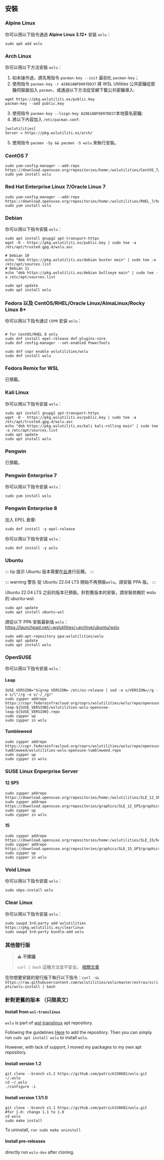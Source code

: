 ## 安裝

### Alpine Linux

你可以用以下指令通過 **Alpine Linux 3.12+** 安裝 `wslu`：

```
sudo apk add wslu
```

### Arch Linux

你可以用以下方法安裝 `wslu`：
1. 如未操作過，請先用指令 `pacman-key --init` 最初化 `pacman-key`；
2. 使用指令 `pacman-key -r A2861ABFD897DD37` 將 WSL Utilities 公共密鑰從密鑰伺服器加入 `pacman`，或通過以下方法從官網下載公共密鑰導入:
```
wget https://pkg.wslutiliti.es/public.key
pacman-key --add public.key
```
3. 使用指令 `pacman-key --lsign-key A2861ABFD897DD37`本地簽名密鑰;
4. 將以下內容加入 `/etc/pacman.conf`:
```
[wslutilities]
Server = https://pkg.wslutiliti.es/arch/
```
5. 使用指令 `pacman -Sy && pacman -S wslu` 來執行安裝。

### CentOS 7
```
sudo yum-config-manager --add-repo https://download.opensuse.org/repositories/home:/wslutilities/CentOS_7/home:wslutilities.repo
sudo yum install wslu
```

### Red Hat Enterprise Linux 7/Oracle Linux 7
```
sudo yum-config-manager --add-repo https://download.opensuse.org/repositories/home:/wslutilities/RHEL_7/home:wslutilities.repo
sudo yum install wslu
```


### Debian

你可以用以下指令安裝 `wslu`：

```
sudo apt install gnupg2 apt-transport-https
wget -O - https://pkg.wslutiliti.es/public.key | sudo tee -a /etc/apt/trusted.gpg.d/wslu.asc

# Debian 10
echo "deb https://pkg.wslutiliti.es/debian buster main" | sudo tee -a /etc/apt/sources.list
# Debian 11
echo "deb https://pkg.wslutiliti.es/debian bullseye main" | sudo tee -a /etc/apt/sources.list

sudo apt update
sudo apt install wslu
```

### Fedora 以及 CentOS/RHEL/Oracle Linux/AlmaLinux/Rocky Linux 8+

你可以用以下指令通过 `COPR` 安装 `wslu`：
```

# for CentOS/RHEL 8 only
sudo dnf install epel-release dnf-plugins-core
sudo dnf config-manager --set-enabled PowerTools

sudo dnf copr enable wslutilities/wslu
sudo dnf install wslu
```

### Fedora Remix for WSL

已預載。

### Kali Linux

你可以用以下指令安装 `wslu`：

```
sudo apt install gnupg2 apt-transport-https
wget -O - https://pkg.wslutiliti.es/public.key | sudo tee -a /etc/apt/trusted.gpg.d/wslu.asc
echo "deb https://pkg.wslutiliti.es/kali kali-rolling main" | sudo tee -a /etc/apt/sources.list
sudo apt update
sudo apt install wslu
```

### Pengwin

已預載。

### Pengwin Enterprise 7

你可以用以下指令安装 `wslu`：

```
sudo yum install wslu
```

### Pengwin Enterprise 8

加入 EPEL 倉庫:

```
sudo dnf install -y epel-release
```

你可以用以下指令安装 `wslu`：

```
sudo dnf install -y wslu
```

### Ubuntu

::: tip 提示
Ubuntu 版本需要在[此](https://bugs.launchpad.net/ubuntu/+source/wslu)進行反饋。
:::

::: warning 警告
從 Ubuntu 22.04 LTS 開始不再預裝`wslu`。請安裝 PPA 版。
:::

 Ubuntu 22.04 LTS 之前的版本已預裝。針對舊版本的安裝，請安裝依賴於 wslu 的 ubuntu-wsl:

```
sudo apt update
sudo apt install ubuntu-wsl
```

請從以下 PPA 安裝最新版 `wslu`： <https://launchpad.net/~wslutilities/+archive/ubuntu/wslu>

```
sudo add-apt-repository ppa:wslutilities/wslu
sudo apt update
sudo apt install wslu
```

### OpenSUSE

你可以用以下指令安装 `wslu`：

#### Leap

```
SUSE_VERSION="$(grep VERSION= /etc/os-release | sed -e s/VERSION=//g -e s/\"//g -e s/-/_/g)"
sudo zypper addrepo https://copr.fedorainfracloud.org/coprs/wslutilities/wslu/repo/opensuse-leap-${SUSE_VERSION}/wslutilities-wslu-opensuse-leap-${SUSE_VERSION}.repo
sudo zypper up
sudo zypper in wslu
```

#### Tumbleweed

```
sudo zypper addrepo https://copr.fedorainfracloud.org/coprs/wslutilities/wslu/repo/opensuse-tumbleweed/wslutilities-wslu-opensuse-tumbleweed.repo
sudo zypper up
sudo zypper in wslu
```

### SUSE Linux Enperprise Server

#### 12 SP5

```
sudo zypper addrepo https://download.opensuse.org/repositories/home:/wslutilities/SLE_12_SP5/home:wslutilities.repo
sudo zypper addrepo https://download.opensuse.org/repositories/graphics/SLE_12_SP5/graphics.repo
sudo zypper up
sudo zypper in wslu
```

#### 15

```
sudo zypper addrepo https://download.opensuse.org/repositories/home:/wslutilities/SLE_15/home:wslutilities.repo
sudo zypper addrepo https://download.opensuse.org/repositories/graphics/SLE_15_SP3/graphics.repo
sudo zypper up
sudo zypper in wslu
```

### Void Linux

你可以用以下指令安装 `wslu`：

```
sudo xbps-install wslu
```

### Clear Linux

你可以用以下指令安装 `wslu`：

```
sudo swupd 3rd-party add wslutilities https://pkg.wslutiliti.es/clearlinux
sudo swupd 3rd-party bundle-add wslu
```

### 其他發行版

> **⚠ 不建議**
> 
> `curl | bash` 這種方法並不安全。 [相關文章](https://sandstorm.io/news/2015-09-24-is-curl-bash-insecure-pgp-verified-install)

在你想要安裝的發行版下執行以下指令：`curl -sL https://raw.githubusercontent.com/wslutilities/wslu/master/extras/scripts/wslu-install | bash`

### 針對更舊的版本 （只限英文）

#### Install from `wsl-translinux`

`wslu` is part of [wsl-translinux](https://github.com/cerebrate/wsl-translinux) apt repository. 

Following the guidelines [Here](https://github.com/cerebrate/wsl-translinux/blob/master/README.md) to add the repository. Then you can simply run `sudo apt install wslu` to install `wslu`.

However, with lack of support, I moved my packages to my own apt repository.

#### Install version 1.2

```
git clone --branch v1.2 https://github.com/patrick330602/wslu.git ~/.wslu
cd ~/.wslu
./configure -i
```

#### Install version 1.1/1.0
```
git clone --branch v1.1 https://github.com/patrick330602/wslu.git
#for 1.0: change 1.1 to 1.0
cd wslu
sudo make install
```

To uninstall, `run sudo make uninstall`

#### Install pre-releases

directly run `wslu-dev` after cloning.
